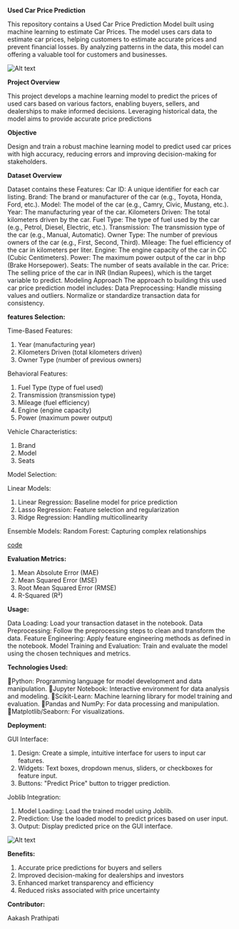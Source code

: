 **Used Car Price Prediction**

This repository contains a Used Car Price Prediction Model built using machine learning to estimate Car Prices. The model uses cars data to estimate car prices, helping customers to estimate accurate prices and prevent financial losses. By analyzing patterns in the data, this model can offering a valuable tool for customers and businesses.


![Alt text](https://miro.medium.com/v2/resize:fit:828/format:webp/1*ftnM93QhlS0A7I55QegbrA.jpeg)

**Project Overview**

 This project develops a machine learning model to predict the prices of used cars based on various factors, enabling buyers, sellers, and dealerships to make informed decisions. Leveraging historical data, the model aims to provide accurate price predictions
 
**Objective**

Design and train a robust machine learning model to predict used car prices with high accuracy, reducing errors and improving decision-making for stakeholders.

**Dataset Overview**

Dataset contains these Features:
Car ID: A unique identifier for each car listing.
Brand: The brand or manufacturer of the car (e.g., Toyota, Honda, Ford, etc.).
Model: The model of the car (e.g., Camry, Civic, Mustang, etc.).
Year: The manufacturing year of the car.
Kilometers Driven: The total kilometers driven by the car.
Fuel Type: The type of fuel used by the car (e.g., Petrol, Diesel, Electric, etc.).
Transmission: The transmission type of the car (e.g., Manual, Automatic).
Owner Type: The number of previous owners of the car (e.g., First, Second, Third).
Mileage: The fuel efficiency of the car in kilometers per liter.
Engine: The engine capacity of the car in CC (Cubic Centimeters).
Power: The maximum power output of the car in bhp (Brake Horsepower).
Seats: The number of seats available in the car.
Price: The selling price of the car in INR (Indian Rupees), which is the target variable to predict.
Modeling Approach
The approach to building this used car price prediction model includes:
Data Preprocessing:
Handle missing values and outliers.
Normalize or standardize transaction data for consistency.

**features Selection:**

Time-Based Features:
1. Year (manufacturing year)
2. Kilometers Driven (total kilometers driven)
3. Owner Type (number of previous owners) 

Behavioral Features:            
1. Fuel Type (type of fuel used)
2. Transmission (transmission type)
3. Mileage (fuel efficiency)
4. Engine (engine capacity)
5. Power (maximum power output)
   
Vehicle Characteristics:
1. Brand
2. Model
3. Seats
   
Model Selection:

Linear Models:
1. Linear Regression: Baseline model for price prediction
2. Lasso Regression: Feature selection and regularization
3. Ridge Regression: Handling multicollinearity

Ensemble Models:
Random Forest: Capturing complex relationships


 [code](https://github.com/Aakash1379/used_car_price_prediction/blob/main/used%20car%20price%20prediction.ipynb)

**Evaluation Metrics:**
1. Mean Absolute Error (MAE)
2. Mean Squared Error (MSE)
3. Root Mean Squared Error (RMSE)
4. R-Squared (R²)  
    
**Usage:**

Data Loading: Load your transaction dataset in the notebook.
Data Preprocessing: Follow the preprocessing steps to clean and transform the data.
Feature Engineering: Apply feature engineering methods as defined in the notebook.
Model Training and Evaluation: Train and evaluate the model using the chosen techniques and metrics.

**Technologies Used:**

Python: Programming language for model development and data manipulation.
Jupyter Notebook: Interactive environment for data analysis and modeling.
Scikit-Learn: Machine learning library for model training and evaluation.
Pandas and NumPy: For data processing and manipulation.
Matplotlib/Seaborn: For visualizations.

**Deployment:**
      
GUI Interface:
1. Design: Create a simple, intuitive interface for users to input car     features.
2. Widgets: Text boxes, dropdown menus, sliders, or checkboxes for feature input.
3. Buttons: "Predict Price" button to trigger prediction.

Joblib Integration:
1. Model Loading: Load the trained model using Joblib.
2. Prediction: Use the loaded model to predict prices based on user input.
3. Output: Display predicted price on the GUI interface.

![Alt text](https://miro.medium.com/v2/resize:fit:1100/format:webp/1*ja4lNJ51bI28KceGrCiY5g.png)


**Benefits:**

1. Accurate price predictions for buyers and sellers
2. Improved decision-making for dealerships and investors
3. Enhanced market transparency and efficiency
4. Reduced risks associated with price uncertainty

**Contributor:**

Aakash Prathipati
